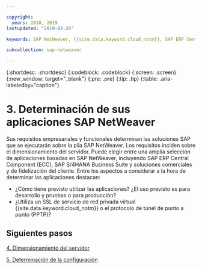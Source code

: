 ```yaml
---

copyright:
  years: 2018, 2019
lastupdated: "2019-02-28"

keywords: SAP NetWeaver, {{site.data.keyword.cloud_notm}}, SAP ERP Central Component, ECC, SAP S/4HANA Business Suite, SAP Certified

subcollection: sap-netweaver

---
```


{:shortdesc: .shortdesc}
{:codeblock: .codeblock}
{:screen: .screen}
{:new_window: target="_blank"}
{:pre: .pre}
{:tip: .tip}
{:table: .aria-labeledby="caption"}


# 3. Determinación de sus aplicaciones SAP NetWeaver

Sus requisitos empresariales y funcionales determinan las soluciones SAP que se ejecutarán sobre la pila SAP NetWeaver. Los requisitos inciden sobre el dimensionamiento del servidor. Puede elegir entre una amplia selección de aplicaciones basadas en SAP NetWeaver, incluyendo SAP ERP Central Component (ECC), SAP S/4HANA Business Suite y soluciones comerciales y de fidelización del cliente. Entre los aspectos a considerar a la hora de determinar las aplicaciones destacan:

  * ¿Cómo tiene previsto utilizar las aplicaciones? ¿El uso previsto es para desarrollo y pruebas o para producción?
  * ¿Utiliza un SSL de servicio de red privada virtual {{site.data.keyword.cloud_notm}} o el protocolo de túnel de punto a punto (PPTP)?

## Siguientes pasos

  [4. Dimensionamiento del servidor](/docs/infrastructure/sap-netweaver?topic=sap-netweaver-size_the_server#size_the_server)

  [5. Determinación de la configuración](/docs/infrastructure/sap-netweaver?topic=sap-netweaver-determine_configuration#determine_configuration)
